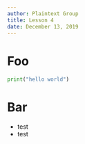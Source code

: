 ```yaml
---
author: Plaintext Group
title: Lesson 4
date: December 13, 2019
---
```

# Foo
```python
print("hello world")
```
# Bar
* test
* test
